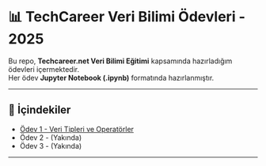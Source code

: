 # 📊 TechCareer Veri Bilimi Ödevleri - 2025

Bu repo, **Techcareer.net Veri Bilimi Eğitimi** kapsamında hazırladığım ödevleri içermektedir.  
Her ödev **Jupyter Notebook (.ipynb)** formatında hazırlanmıştır.

---

## 📂 İçindekiler

- [Ödev 1 - Veri Tipleri ve Operatörler](./Ödev%201.ipynb)  
- Ödev 2 - (Yakında)  
- Ödev 3 - (Yakında)  

---
